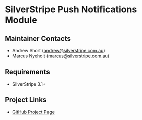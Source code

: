 # SilverStripe Push Notifications Module


## Maintainer Contacts

* Andrew Short (<andrew@silverstripe.com.au>)
* Marcus Nyeholt (<marcus@silverstripe.com.au>)

## Requirements

* SilverStripe 3.1+

## 


## Project Links

* [GitHub Project Page](https://github.com/silverstripe-australia/silverstripe-push)

